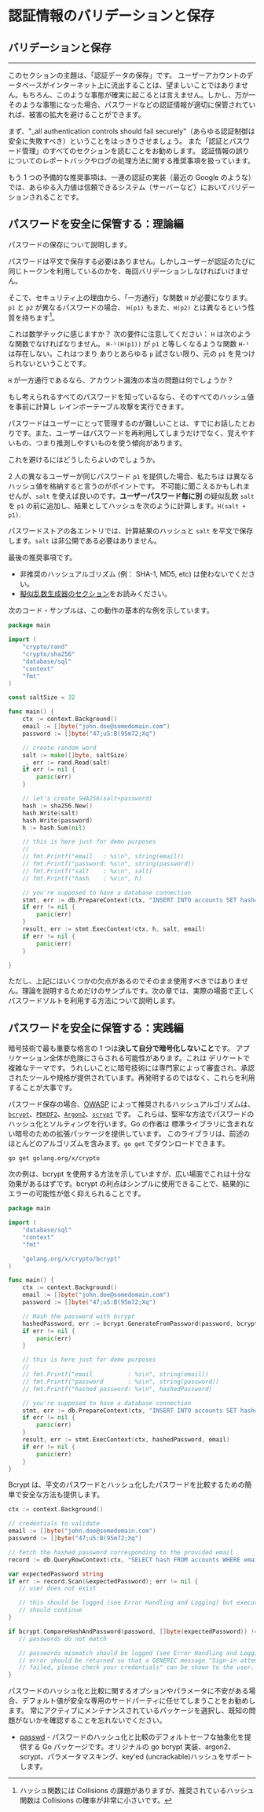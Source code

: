 認証情報のバリデーションと保存
===============

## バリデーションと保存
----------

このセクションの主題は、「認証データの保存」です。
ユーザーアカウントのデータベースがインターネット上に流出することは、望ましいことではありません。もちろん、このような事態が確実に起こるとは言えません。しかし、万が一そのような事態になった場合、パスワードなどの認証情報が適切に保管されていれば、被害の拡大を避けることができます。

まず、"_all authentication controls should fail securely"（あらゆる認証制御は安全に失敗すべき）ということをはっきりさせましょう。
また「認証とパスワード管理」のすべてのセクションを読むことをお勧めします。
認証情報の誤りについてのレポートバックやログの処理方法に関する推奨事項を扱っています。

もう 1 つの予備的な推奨事項は、一連の認証の実装（最近の Google のような）では、あらゆる入力値は信頼できるシステム（サーバーなど）においてバリデーションされることです。

## パスワードを安全に保管する：理論編

パスワードの保存について説明します。

パスワードは平文で保存する必要はありません。しかしユーザーが認証のたびに同じトークンを利用しているのかを、毎回バリデーションしなければいけません。

そこで、セキュリティ上の理由から、「一方通行」な関数 `H` が必要になります。
 `p1` と `p2` が異なるパスワードの場合、 `H(p1)` もまた、`H(p2)` とは異なるという性質を持ちます[^1]。

これは数学チックに感じますか？
次の要件に注意してください： `H` は次のような関数でなければなりません。
`H-¹(H(p1))` が `p1` と等しくなるような関数 `H-¹` は存在しない。これはつまり
ありとあらゆる `p` 試さない限り、元の `p1` を見つけられないということです。


`H` が一方通行であるなら、アカウント漏洩の本当の問題は何でしょうか？

もし考えられるすべてのパスワードを知っているなら、そのすべてのハッシュ値を事前に計算し
レインボーテーブル攻撃を実行できます。

パスワードはユーザーにとって管理するのが難しいことは、すでにお話したとおりです。また、ユーザーはパスワードを再利用してしまうだけでなく、覚えやすいもの、つまり推測しやすいものを使う傾向があります。

これを避けるにはどうしたらよいのでしょうか。

2 人の異なるユーザーが同じパスワード `p1` を提供した場合、私たちは
は異なるハッシュ値を格納すると言うのがポイントです。
不可能に聞こえるかもしれませんが、`salt` を使えば良いのです。**ユーザーパスワード毎に別** の疑似乱数 `salt` を `p1` の前に追加し、結果としてハッシュを次のように計算します。`H(salt + p1)`.

パスワードストアの各エントリでは、計算結果のハッシュと
`salt` を平文で保存します。`salt` は非公開である必要はありません。

最後の推奨事項です。
* 非推奨のハッシュアルゴリズム (例： SHA-1, MD5, etc) は使わないでください。
* [擬似乱数生成器のセクション][1]をお読みください。

次のコード・サンプルは、この動作の基本的な例を示しています。

```go
package main

import (
    "crypto/rand"
    "crypto/sha256"
    "database/sql"
    "context"
    "fmt"
)

const saltSize = 32

func main() {
    ctx := context.Background()
    email := []byte("john.doe@somedomain.com")
    password := []byte("47;u5:B(95m72;Xq")

    // create random word
    salt := make([]byte, saltSize)
    _, err := rand.Read(salt)
    if err != nil {
        panic(err)
    }

    // let's create SHA256(salt+password)
    hash := sha256.New()
    hash.Write(salt)
    hash.Write(password)
    h := hash.Sum(nil)

    // this is here just for demo purposes
    //
    // fmt.Printf("email   : %s\n", string(email))
    // fmt.Printf("password: %s\n", string(password))
    // fmt.Printf("salt    : %x\n", salt)
    // fmt.Printf("hash    : %x\n", h)

    // you're supposed to have a database connection
    stmt, err := db.PrepareContext(ctx, "INSERT INTO accounts SET hash=?, salt=?, email=?")
    if err != nil {
        panic(err)
    }
    result, err := stmt.ExecContext(ctx, h, salt, email)
    if err != nil {
        panic(err)
    }

}
```

ただし、上記にはいくつかの欠点があるのでそのまま使用すべきではありません。理論を説明するためだけのサンプルです。次の章では、実際の場面で正しくパスワードソルトを利用する方法について説明します。

## パスワードを安全に保管する：実践編

暗号技術で最も重要な格言の 1 つは**決して自分で暗号化しないこと**です。
アプリケーション全体が危険にさらされる可能性があります。これは
デリケートで複雑なテーマです。うれしいことに暗号技術には専門家によって審査され、承認されたツールや規格が提供されています。再発明するのではなく、これらを利用することが大事です。

パスワード保存の場合、[OWASP][2] によって推奨されるハッシュアルゴリズムは、[`bcrypt`][2]、[`PDKDF2`][3]、[`Argon2`][4]、[`scrypt`][5] です。
これらは、堅牢な方法でパスワードのハッシュ化とソルティングを行います。Go の作者は
標準ライブラリに含まれない暗号のための拡張パッケージを提供しています。
このライブラリは、前述のほとんどのアルゴリズムを含みます。`go get` でダウンロードできます。

```
go get golang.org/x/crypto
```

次の例は、bcrypt を使用する方法を示していますが、広い場面でこれは十分な効果があるはずです。bcrypt の利点はシンプルに使用できることで、結果的にエラーの可能性が低く抑えられることです。

```go
package main

import (
    "database/sql"
    "context"
    "fmt"

    "golang.org/x/crypto/bcrypt"
)

func main() {
    ctx := context.Background()
    email := []byte("john.doe@somedomain.com")
    password := []byte("47;u5:B(95m72;Xq")

    // Hash the password with bcrypt
    hashedPassword, err := bcrypt.GenerateFromPassword(password, bcrypt.DefaultCost)
    if err != nil {
        panic(err)
    }

    // this is here just for demo purposes
    //
    // fmt.Printf("email          : %s\n", string(email))
    // fmt.Printf("password       : %s\n", string(password))
    // fmt.Printf("hashed password: %x\n", hashedPassword)

    // you're supposed to have a database connection
    stmt, err := db.PrepareContext(ctx, "INSERT INTO accounts SET hash=?, email=?")
    if err != nil {
        panic(err)
    }
    result, err := stmt.ExecContext(ctx, hashedPassword, email)
    if err != nil {
        panic(err)
    }
}
```

Bcrypt は、平文のパスワードとハッシュ化したパスワードを比較するための簡単で安全な方法も提供します。

 ```go
 ctx := context.Background()

 // credentials to validate
 email := []byte("john.doe@somedomain.com")
 password := []byte("47;u5:B(95m72;Xq")

// fetch the hashed password corresponding to the provided email
record := db.QueryRowContext(ctx, "SELECT hash FROM accounts WHERE email = ? LIMIT 1", email)

var expectedPassword string
if err := record.Scan(&expectedPassword); err != nil {
    // user does not exist

    // this should be logged (see Error Handling and Logging) but execution
    // should continue
}

if bcrypt.CompareHashAndPassword(password, []byte(expectedPassword)) != nil {
    // passwords do not match

    // passwords mismatch should be logged (see Error Handling and Logging)
    // error should be returned so that a GENERIC message "Sign-in attempt has
    // failed, please check your credentials" can be shown to the user.
}
 ```

パスワードのハッシュ化と比較に関するオプションやパラメータに不安がある場合、デフォルト値が安全な専用のサードパーティに任せてしまうことをお勧めします。
常にアクティブにメンテナンスされているパッケージを選択し、既知の問題がないかを確認することを忘れないでください。

* [passwd][6] - パスワードのハッシュ化と比較のデフォルトセーフな抽象化を提供する Go パッケージです。オリジナルの go bcrypt 実装、argon2、scrypt、パラメータマスキング、key'ed (uncrackable)ハッシュをサポートします。

[^1]: ハッシュ関数には Collisions の課題がありますが、推奨されているハッシュ関数は Collisions の確率が非常に小さいです。

[1]: ../cryptographic-practices/pseudo-random-generators.md
[2]: https://www.owasp.org/index.php/Password_Storage_Cheat_Sheet
[3]: https://godoc.org/golang.org/x/crypto/bcrypt
[4]: https://github.com/p-h-c/phc-winner-argon2
[5]: https://godoc.org/golang.org/x/crypto/pbkdf2
[6]: https://github.com/ermites-io/passwd
